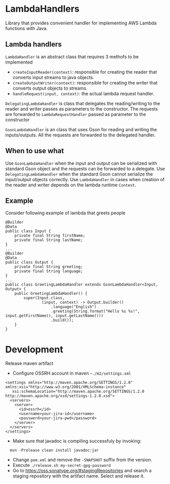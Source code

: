 # LambdaHandlers

Library that provides convenient handler for implementing AWS Lambda functions with Java.

## Lambda handlers

`LambdaHandler` is an abstract class that requires 3 methofs to be implemented
- `createInputReader(context)`: responsible for creating the reader that converts input streams to java objects.
- `createOutputWriter(context)`: responsible for creating the writer that converts output objects to streams.
- `handleRequest(input, context)`: the actual lambda request handler.

`DelegatingLambdaHandler` is class that delegates the reading/writing to the reader and writer passes as parameters to the constructor. The requests are forwarded to `LambdaRequestHandler` passed as parameter to the constructor

`GsonLambdaHandler` is an class that uses Gson for reading and writing the inputs/outputs. All the requests are forwarded to the delegated handler.

## When to use what

Use `GsonLambdaHandler` when the input and output can be serialized with standard Gson object and the requests can be forwarded to a delegate. Use `DelegatingLambdaHandler` when the standard Gson cannot serialize the input/output objects correctly. Use `LambdaHandler` in cases when creation of the reader and writer depends on the lambda runtime `Context`. 

## Example

Consider following example of lambda that greets people

```
@Builder
@Data
public class Input {
	private final String firstName;
	private final String lastName;
}
...
@Builder
@Data
public class Output {
	private final String greeting;
	private final String language;
}
...
public class GreetingLambdaHandler extends GsonLambdaHandler<Input, Output> {
	public GreetingLambdaHandler() {
		super(Input.class,
				(input, context) -> Output.builder()
					.language("English")
					.greeting(String.format("Hello %s %s!", input.getFirstName(), input.getLastName()))
					.build());
	}
}
```



# Development

Release maven artifact


* Configure OSSRH account in maven `~./m2/settings.xml`

```
<settings xmlns="http://maven.apache.org/SETTINGS/1.2.0" xmlns:xsi="http://www.w3.org/2001/XMLSchema-instance"
   xsi:schemaLocation="http://maven.apache.org/SETTINGS/1.2.0 http://maven.apache.org/xsd/settings-1.2.0.xsd">
  <servers>
    <server>
      <id>ossrh</id>
      <username>your-jira-id</username>
      <password>your-jira-pwd</password>
    </server>
  </servers>
</settings>
```
* Make sure that javadoc is compiling successfuly by invoking:

```
  mvn -Prelease clean install javadoc:jar
```

* Change `pom.xml` and remove the `-SNAPSHOT` suffix from the version.
* Execute `./release.sh my-secret-gpg-password`
* Go to https://oss.sonatype.org/#stagingRepositories and search a staging repository with the artifact name. Select and release it.